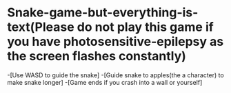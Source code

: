 # Snake-game-but-everything-is-text(Please do not play this game if you have photosensitive-epilepsy as the screen flashes constantly)
-[Use WASD to guide the snake]
-[Guide snake to apples(the a character) to make snake longer]
-[Game ends if you crash into a wall or yourself]

